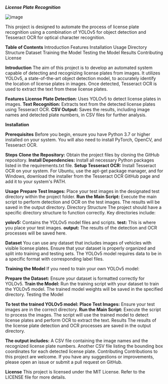 _**License Plate Recognition**_

![image](https://github.com/Srinivasan2821/License-Plate-Recognition/assets/154582529/a97aefd5-a705-448e-b4b2-177636f5a586)

This project is designed to automate the process of license plate recognition using a combination of YOLOv5 for object detection and Tesseract OCR for optical character recognition.

**Table of Contents**
  Introduction
  Features
  Installation
  Usage
  Directory Structure
  Dataset
  Training the Model
  Testing the Model
  Results
  Contributing
  License
  
**Introduction**
The aim of this project is to develop an automated system capable of detecting and recognizing license plates from images. It utilizes YOLOv5, a state-of-the-art object detection model, to accurately identify the location of license plates in images. Once detected, Tesseract OCR is used to extract the text from these license plates.

**Features**
**License Plate Detection**: Uses YOLOv5 to detect license plates in images.
**Text Recognition:** Extracts text from the detected license plates using Tesseract OCR.
**CSV Output:** Saves the results, including image names and detected plate numbers, in CSV files for further analysis.

**Installation**

**Prerequisites**
Before you begin, ensure you have Python 3.7 or higher installed on your system. You will also need to install PyTorch, OpenCV, and Tesseract OCR.

**Steps**
**Clone the Repository:** Obtain the project files by cloning the GitHub repository.
**Install Dependencies:** Install all necessary Python packages listed in the requirements.txt file.
**Setup Tesseract OCR:** Install Tesseract OCR on your system. For Ubuntu, use the apt-get package manager, and for Windows, download the installer from the Tesseract OCR GitHub page and add it to your system's PATH.

**Usage**
**Prepare Test Images:** Place your test images in the designated test directory within the project folder.
**Run the Main Script:** Execute the main script to perform detection and OCR on the test images. The results will be saved in the output directory.
Directory Structure
The project should have a specific directory structure to function correctly. Key directories include:

**yolov5:** Contains the YOLOv5 model files and scripts.
**test:** This is where you place your test images.
**output:** The results of the detection and OCR processes will be saved here.

**Dataset**
You can use any dataset that includes images of vehicles with visible license plates. Ensure that your dataset is properly organized and split into training and testing sets. The YOLOv5 model requires data to be in a specific format with corresponding label files.

**Training the Model**
If you need to train your own YOLOv5 model:

**Prepare the Dataset:** Ensure your dataset is formatted correctly for YOLOv5.
**Train the Model:** Run the training script with your dataset to train the YOLOv5 model. The trained model weights will be saved in the specified directory.
Testing the Model

**To test the trained YOLOv5 model:**
**Place Test Images:** Ensure your test images are in the correct directory.
**Run the Main Script:** Execute the script to process the images. The script will use the trained model to detect license plates and perform OCR to extract the text.
Results
The results of the license plate detection and OCR processes are saved in the output directory.

**The output includes:**
A CSV file containing the image names and the recognized license plate numbers.
Another CSV file listing the bounding box coordinates for each detected license plate.
Contributing
Contributions to this project are welcome. If you have any suggestions or improvements, please open an issue or submit a pull request on GitHub.

**License**
This project is licensed under the MIT License. Refer to the LICENSE file for more details.
